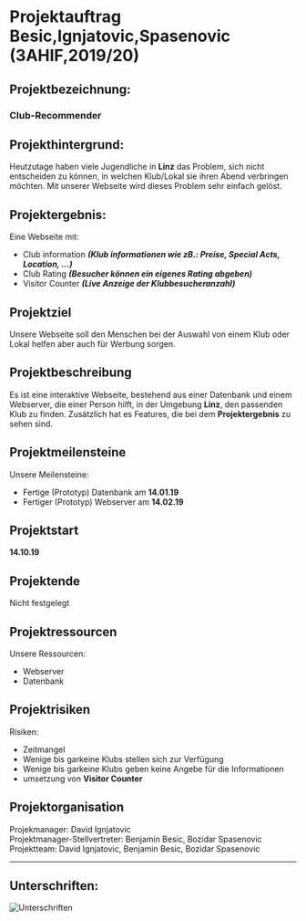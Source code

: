 # Projektauftrag Besic,Ignjatovic,Spasenovic (3AHIF,2019/20)

## Projektbezeichnung:

### **Club-Recommender**

## Projekthintergrund:

Heutzutage haben viele Jugendliche in **Linz** das Problem, sich nicht entscheiden zu können, in welchen Klub/Lokal sie ihren Abend verbringen möchten. Mit unserer Webseite wird dieses Problem sehr einfach gelöst.

## Projektergebnis:

Eine Webseite mit:

- Club information ***(Klub informationen wie zB.: Preise, Special Acts, Location, ...)***
- Club Rating ***(Besucher können ein eigenes Rating abgeben)***
- Visitor Counter ***(Live Anzeige der Klubbesucheranzahl)***

## Projektziel

Unsere Webseite soll den Menschen bei der Auswahl von einem Klub oder Lokal helfen aber auch für Werbung sorgen.

## Projektbeschreibung

Es ist eine interaktive Webseite, bestehend aus einer Datenbank und einem Webserver, die einer Person hilft, in der Umgebung **Linz**, den passenden Klub zu finden. Zusätzlich hat es Features, die bei dem **Projektergebnis** zu sehen sind.

## Projektmeilensteine

Unsere Meilensteine:

- Fertige (Prototyp) Datenbank am **14.01.19**
- Fertiger (Prototyp) Webserver am **14.02.19**

## Projektstart

**14.10.19**

## Projektende

Nicht festgelegt

## Projektressourcen

Unsere Ressourcen:

- Webserver
- Datenbank

## Projektrisiken

Risiken:

- Zeitmangel
- Wenige bis garkeine Klubs stellen sich zur Verfügung
- Wenige bis garkeine Klubs geben keine Angebe für die Informationen
- umsetzung von **Visitor Counter**

## Projektorganisation

Projekmanager: David Ignjatovic <br>
Projektmanager-Stellvertreter: Benjamin Besic, Bozidar Spasenovic <br>
Projektteam: David Ignjatovic, Benjamin Besic, Bozidar Spasenovic

<hr>

## Unterschriften:

![Unterschriften](https://github.com/davidenkovic/Club-Recommender/blob/master/signing.png)
